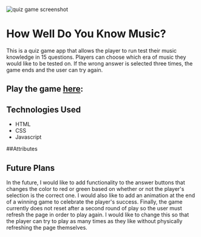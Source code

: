 
![quiz game screenshot]("./images/quiz-game-screenshot.png")

# How Well Do You Know Music?
This is a quiz game app that allows the player to run test their music knowledge in 15 questions. Players can choose which era of music they would like to be tested on. If the wrong answer is selected three times, the game ends and the user can try again. 



## Play the game [here][quiz]: 

[quiz]: https://celisawalker.github.io/music-quiz-game-project/

## Technologies Used
* HTML
* CSS
* Javascript

##Attributes

## Future Plans 
In the future, I would like to add functionality to the answer buttons that changes the color to red or green based on whether or not the player's selection is the correct one. I would also like to add an animation at the end of a winning game to celebrate the player's success. Finally, the game currently does not reset after a second round of play so the user must refresh the page in order to play again. I would like to change this so that the player can try to play as many times as they like without physically refreshing the page themselves. 
